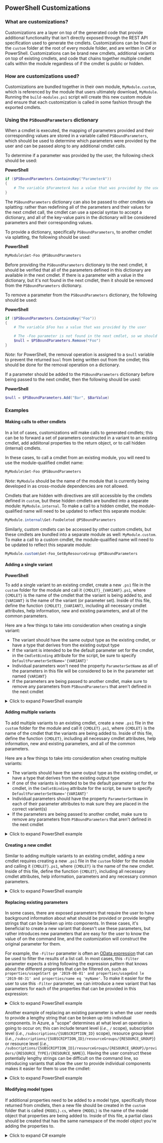 ## PowerShell Customizations

### What are customizations?

Customizations are a layer on top of the generated code that provide additional functionality that isn't directly exposed through the REST API specification used to generate the cmdlets. Customizations can be found in the `custom` folder at the root of every module folder, and are written in C# or PowerShell. Customizations can be brand new cmdlets, additional variants on top of existing cmdlets, and code that chains together multiple cmdlet calls within the module regardless of if the cmdlet is public or hidden.

### How are customizations used?

Customizations are bundled together in their own module, `MyModule.custom`, which is referenced by the module that users ultimately download, `MyModule`. Running the `build-modules.ps1` script will create this new custom module and ensure that each customization is called in some fashion through the exported cmdlets.

### Using the `PSBoundParameters` dictionary

When a cmdlet is executed, the mapping of parameters provided and their corresponding values are stored in a variable called `PSBoundParameters`, which should be used to determine which parameters were provided by the user and can be passed along to any additional cmdlet calls.

To determine if a parameter was provided by the user, the following check should be used:

**PowerShell**

```powershell
if ($PSBoundParameters.ContainsKey("ParameterA"))
{
    # The variable $ParameterA has a value that was provided by the user
}
```

The `PSBoundParameters` dictionary can also be passed to other cmdlets via splatting: rather than redefining all of the parameters and their values for the next cmdlet call, the cmdlet can use a special syntax to accept a dictionary, and all of the key-value pairs in the dictionary will be considered parameters and their corresponding values.

To provide a dictionary, specifically `PSBoundParameters`, to another cmdlet via splatting, the following should be used:

**PowerShell**

```powershell
MyModule\Get-Foo @PSBoundParameters
```

Before providing the `PSBoundParameters` dictionary to the next cmdlet, it should be verified that all of the parameters defined in this dictionary are available in the next cmdlet. If there is a parameter with a value in the dictionary, but it's not found in the next cmdlet, then it should be removed from the `PSBoundParameters` dictionary.

To remove a parameter from the `PSBoundParameters` dictionary, the following should be used:

**PowerShell**

```powershell
if ($PSBoundParameters.ContainsKey("Foo"))
{
    # The variable $Foo has a value that was provided by the user

    # The -Foo parameter is not found in the next cmdlet, so we should remove it once we're done using it
    $null = $PSBoundParameters.Remove("Foo")
}
```

_Note_: for PowerShell, the removal operation is assigned to a `$null` variable to prevent the returned `bool` from being written out from the cmdlet; this should be done for the removal operation on a dictionary.

If a parameter should be added to the `PSBoundParameters` dictionary before being passed to the next cmdlet, then the following should be used:

**PowerShell**

```powershell
$null = $PSBoundParameters.Add("Bar", $BarValue)
```

### Examples

#### Making calls to other cmdlets

In a lot of cases, customizations will make calls to generated cmdlets; this can be to forward a set of parameters constructed in a variant to an existing cmdlet, add addiitonal properties to the return object, or to call hidden (internal) cmdlets.

In these cases, to call a cmdlet from an existing module, you will need to use the module-qualified cmdlet name:

```powershell
MyModule\Get-Foo @PSBoundParameters
```

_Note_: `MyModule` should be the name of the module that is currently being developed in as cross-module dependencies are not allowed.

Cmdlets that are hidden with directives are still accessible by the cmdlets defined in `custom`, but these hidden cmdlets are bundled into a separate module: `MyModule.internal`. To make a call to a hidden cmdlet, the module-qualified name will need to be updated to reflect this separate module:

```powershell
MyModule.internal\Get-FooDeleted @PSBoundParameters
```

Similarly, custom cmdlets can be accessed by other custom cmdlets, but these cmdlets are bundled into a separate module as well: `MyModule.custom`. To make a call to a custom cmdlet, the module-qualified name will need to be updated to reflect this separate module:

```powershell
MyModule.custom\Get-Foo_GetByResourceGroup @PSBoundParameters
```

#### Adding a single variant

**PowerShell**

To add a single variant to an existing cmdlet, create a new `.ps1` file in the `custom` folder for the module and call it `{CMDLET}_{VARIANT}.ps1`, where `{CMDLET}` is the name of the cmdlet that the variant is being added to, and `{VARIANT}` is the name of the variant (or parameter set). Inside of this file, define the function `{CMDLET}_{VARIANT}`, including all necessary cmdlet attributes, help information, new and existing parameters, and all of the common parameters.

Here are a few things to take into consideration when creating a single variant:

- The variant should have the same output type as the existing cmdlet, or have a type that derives from the existing output type
- If the variant is intended to be the default parameter set for the cmdlet, in the `CmdletBinding` attribute for the script, be sure to specify `DefaultParameterSetName='{VARIANT}'`
- Individual parameters won't need the property `ParameterSetName` as all of the parameters in this file will be considered to be in the parameter set named `{VARIANT}`
- If the parameters are being passed to another cmdlet, make sure to remove any parameters from `PSBoundParameters` that aren't defined in the next cmdlet

<details>
<summary>Click to expand PowerShell example</summary>

```powershell
function Get-Foo_SampleVariant {
    [OutputType('...')]
    [CmdletBinding(PositionalBinding=$false)]
    [PowerShell.Cmdlets.MyModule.Description('...')]
    param(
        [Parameter(Mandatory, HelpMessage='...')]
        [System.String]
        # ...
        ${ParameterA},

        [Parameter(Mandatory, HelpMessage='...')]
        [System.String]
        # ...
        ${ParameterB},

        # Common parameters omitted
    )

    process {
        if ($PSBoundParameters.ContainsKey("ParameterA"))
        {
            # Do something with the -ParameterA parameter

            # If necessary, remove the -ParameterA parameter from the dictionary of bound parameters
            $null = $PSBoundParameters.Remove("ParameterA")
        }

        if ($PSBoundParameters.ContainsKey("ParameterB"))
        {
            # Do something with the -ParameterB parameter

            # If necessary, remove the -ParameterB parameter from the dictionary of bound parameters
            $null = $PSBoundParameters.Remove("ParameterB")
        }

        # Perform action

        # If this variant should call back to the original cmdlet, use splatting to pass the existing set of parameters
        MyModule\Get-Foo @PSBoundParameters
    }
}
```

</details>

#### Adding multiple variants

To add multiple variants to an existing cmdlet, create a new `.ps1` file in the `custom` folder for the module and call it `{CMDLET}.ps1`, where `{CMDLET}` is the name of the cmdlet that the variants are being added to. Inside of this file, define the function `{CMDLET}`, including all necessary cmdlet attributes, help information, new and existing parameters, and all of the common parameters.

Here are a few things to take into consideration when creating multiple variants:

- The variants should have the same output type as the existing cmdlet, or have a type that derives from the existing output type
- If one of the variants is intended to be the default parameter set for the cmdlet, in the `CmdletBinding` attribute for the script, be sure to specify `DefaultParameterSetName='{VARIANT}'`
- Individual parameters should have the property `ParameterSetName` in each of their parameter attributes to mak sure they are placed in the correct variant(s)
- If the parameters are being passed to another cmdlet, make sure to remove any parameters from `PSBoundParameters` that aren't defined in the next cmdlet

<details>
<summary>Click to expand PowerShell example</summary>

```powershell
function Get-Foo {
    [OutputType('...')]
    [CmdletBinding(PositionalBinding=$false)]
    [PowerShell.Cmdlets.MyModule.Description('...')]
    param(
        [Parameter(ParameterSetName='GetByParameterA', Mandatory, HelpMessage='...')]
        [System.String]
        # ...
        ${ParameterA},

        [Parameter(ParameterSetName='GetByParameterB', Mandatory, HelpMessage='...')]
        [System.String]
        # ...
        ${ParameterB},

        # Common parameters omitted
    )

    process {
        if ($PSBoundParameters.ContainsKey("ParameterA"))
        {
            # Do something with the -ParameterA parameter

            # If necessary, remove the -ParameterA parameter from the dictionary of bound parameters
            $null = $PSBoundParameters.Remove("ParameterA")
        }

        if ($PSBoundParameters.ContainsKey("ParameterB"))
        {
            # Do something with the -ParameterB parameter

            # If necessary, remove the -ParameterB parameter from the dictionary of bound parameters
            $null = $PSBoundParameters.Remove("ParameterB")
        }

        # Perform action

        # If these variants should call back to the original cmdlet, use splatting to pass the existing set of parameters
        MyModule\Get-Foo @PSBoundParameters
    }
}
```

</details>

#### Creating a new cmdlet

Similar to adding multiple variants to an existing cmdlet, adding a new cmdlet requires creating a new `.ps1` file in the `custom` folder for the module and calling it `{CMDLET}.ps1`, where `{CMDLET}` is the name of the new cmdlet. Inside of this file, define the function `{CMDLET}`, including all necessary cmdlet attributes, help information, parameters and any necessary common parameters.

<details>
<summary>Click to expand PowerShell example</summary>

```powershell
# Since this API does not support easily adding a new Foo object to the existing list of Foo objects that
# the user has created, this cmdlet will make two calls to do so:
# (1) Get the list of existing Foo objects
# (2) Update the list to add a Foo object we've created with the parameters provided by the user
function Add-Foo {
    [OutputType('...')]
    [CmdletBinding(PositionalBinding=$false)]
    [PowerShell.Cmdlets.MyModule.Description('...')]
    param(
        [Parameter(Mandatory, HelpMessage='...')]
        [System.String]
        # ...
        ${ParameterA},

        [Parameter(HelpMessage='...')]
        [System.String]
        # ...
        ${ParameterB},

        [Parameter(HelpMessage='...')]
        [System.String]
        # ...
        ${ParameterC},

        # Common parameters omitted
    )

    process {
        if ($PSBoundParameters.ContainsKey("ParameterB"))
        {
            # Do something with the -ParameterB parameter

            # If necessary, remove the -ParameterB parameter from the dictionary of bound parameters
            $null = $PSBoundParameters.Remove("ParameterB")
        }

        if ($PSBoundParameters.ContainsKey("ParameterC"))
        {
            # Do something with the -ParameterC parameter

            # If necessary, remove the -ParameterC parameter from the dictionary of bound parameters
            $null = $PSBoundParameters.Remove("ParameterC")
        }

        $NewFoo = @{ ... } # Create some Foo object
        $ExistingFooList = MyModule\Get-Foo @{ ... } # Use custom set of parameters for this call
        $ExistingFooList.Add( $NewFoo )
        MyModule\Update-Foo @{ FooList = $ExistingFooList; ... } # Add any additional parameters needed
    }
}
```

</details>

#### Replacing existing parameters

In some cases, there are exposed parameters that require the user to have background information about what should be provided or provide lengthy strings that can be broken up into components. In these cases, it's beneficial to create a new variant that doesn't use these parameters, but rather introduces new parameters that are easy for the user to know the value of on the command line, and the customization will construct the original parameter for them.

For example, the `-Filter` parameter is often an [OData expression](https://docs.microsoft.com/en-us/dynamics-nav/using-filter-expressions-in-odata-uris) that can be used to filter the results of a list call. In most cases, this `-Filter` parameter expects a string following the expression pattern that knows about the different properties that can be filtered on, such as `properties/usageStart ge '2019-08-01' and properties/usageEnd le '2019-08-31' and properties/name eq 'myName'`. To make it easier for the user to use this `-Filter` parameter, we can introduce a new variant that has parameters for each of the properties that can be provided in this expression:

<details>
<summary>Click to expand PowerShell example</summary>

```powershell
function Get-Foo_ExpandFilter {
    # Header attributes omitted
    param(
        [Parameter(HelpMessage='...')]
        [System.DateTime]
        # ...
        ${StartDate},

        [Parameter(HelpMessage='...')]
        [System.DateTime]
        # ...
        ${EndDate},

        [Parameter(HelpMessage='...')]
        [System.String]
        # ...
        ${Name},

        # Common parameters omitted
    )

    process {
        $DateTimeFormat = 'yyyy-MM-dd'
        $Filter = $null
        if ($PSBoundParameters.ContainsKey('StartDate'))
        {
            $FromDate = $StartDate.ToString($DateTimeFormat)
            $Filter = "properties/usageStart ge '$FromDate'"
            $null = $PSBoundParameters.Remove("StartDate")
        }

        if ($PSBoundParameters.ContainsKey('EndDate'))
        {
            $ToDate = $EndDate.ToString($DateTimeFormat)
            if ($null -ne $Filter)
            {
                $Filter += " and "
            }

            $Filter += "properties/usageEnd le '$ToDate'"
            $null = $PSBoundParameters.Remove("EndDate")
        }

        if ($PSBoundParameters.ContainsKey('Name'))
        {
            if ($null -ne $Filter)
            {
                $Filter += " and "
            }

            $Filter += "properties/name eq '$Name'"
            $null = $PSBoundParameters.Remove("Name")
        }

        $null = $PSBoundParameters.Add("Filter", $Filter)
        MyModule\Get-Foo @PSBoundParameters
    }
}
```

</details>

Another example of replacing an existing parameter is when the user needs to provide a lengthy string that can be broken up into individual components. In Azure, a "scope" determines at what level an operation is going to occur on; this can include tenant level (_i.e._, `/` scope), subscription level (_i.e._, `/subscriptions/{SUBSCRIPTION_ID}` scope), resource group level (_i.e._, `/subscriptions/{SUBSCRIPTION_ID}/resourceGroups/{RESOURCE_GROUP}`) or resource level (_i.e._, `/subscriptions/{SUBSCRIPTION_ID}/resourceGroups/{RESOURCE_GROUP}/providers/{RESOURCE_TYPE}/{RESOURCE_NAME}`). Having the user construct these potentially lengthy strings can be difficult on the command line, so introducing variants that allow the user to provide individual components makes it easier for them to use the cmdlet:

<details>
<summary>Click to expand PowerShell example</summary>

```powershell
function Get-Foo {
    # Header attributes omitted
    param(
        [Parameter(ParameterSetName='ScopeBySubscription', Mandatory, HelpMessage='...')]
        [Parameter(ParameterSetName='ScopeByResourceGroupName', Mandatory, HelpMessage='...')]
        [Parameter(ParameterSetName='ScopeByResource', Mandatory, HelpMessage='...')]
        ${SubscriptionId},

        [Parameter(ParameterSetName='ScopeByResourceGroupName', Mandatory, HelpMessage='...')]
        [Parameter(ParameterSetName='ScopeByResource', Mandatory, HelpMessage='...')]
        ${ResourceGroupName},

        [Parameter(ParameterSetName='ScopeByResource', Mandatory, HelpMessage='...')]
        ${ResourceType},

        [Parameter(ParameterSetName='ScopeByResource', Mandatory, HelpMessage='...')]
        ${ResourceName},

        # Common parameters omitted
    )

    process {
        $Scope = "/"
        if ($PSBoundParameters.ContainsKey("SubscriptionId"))
        {
            $Scope += "subscriptions/$SubscriptionId"
            $null = $PSBoundParameters.Remove("SubscriptionId")
        }

        if ($PSBoundParameters.ContainsKey("ResourceGroupName"))
        {
            $Scope += "/resourceGroups/$ResourceGroupName"
            $null = $PSBoundParameters.Remove("ResourceGroupName")
        }

        if ($PSBoundParameters.ContainsKey("ResourceName"))
        {
            $Scope += "/providers/$ResourceType/$ResourceName"
            $null = $PSBoundParameters.Remove("ResourceType")
            $null = $PSBoundParameters.Remove("ResourceName")
        }

        $null = $PSBoundParameters.Add("Scope", $Scope)
        MyModule\Get-Foo @PSBoundParameters
    }
}
```

</details>

#### Modifying model types

If additional properties need to be added to a model type, specifically those returned from cmdlets, then a new file should be created in the `custom` folder that is called `{MODEL}.cs`, where `{MODEL}` is the name of the model object that properties are being added to. Inside of this file, a partial class should be created that has the same namespace of the model object you're adding the properties to.

<details>
<summary>Click to expand C# example</summary>

```cs
using System;

namespace PowerShell.Cmdlets.MyModule.Models
{
    public partial class Foo
    {
        public string FullName
        {
            get
            {
                // This model doesn't have a FullName property, so we can construct its value from
                // the existing FirstName and LastName properties on the model
                return string.Format("{0} {1}", this.FirstName, this.LastName);
            }
        }
    }
}
```

</details>
